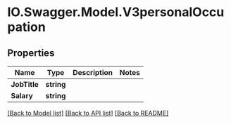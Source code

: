 # IO.Swagger.Model.V3personalOccupation
## Properties

Name | Type | Description | Notes
------------ | ------------- | ------------- | -------------
**JobTitle** | **string** |  | 
**Salary** | **string** |  | 

[[Back to Model list]](../README.md#documentation-for-models) [[Back to API list]](../README.md#documentation-for-api-endpoints) [[Back to README]](../README.md)

